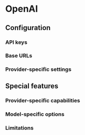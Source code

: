 # OpenAI 
## Configuration
  ### API keys
  ### Base URLs
  ### Provider-specific settings
## Special features
  ### Provider-specific capabilities
  ### Model-specific options
  ### Limitations
